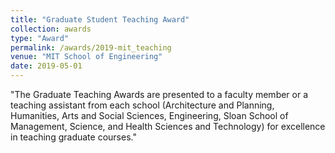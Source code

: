 ```yaml
---
title: "Graduate Student Teaching Award"
collection: awards
type: "Award"
permalink: /awards/2019-mit_teaching
venue: "MIT School of Engineering"
date: 2019-05-01
---
```


&quot;The Graduate Teaching Awards are presented to a faculty member or a teaching assistant from each school (Architecture and Planning, Humanities, Arts and Social Sciences, Engineering, Sloan School of Management, Science, and Health Sciences and Technology) for excellence in teaching graduate courses.&quot;
